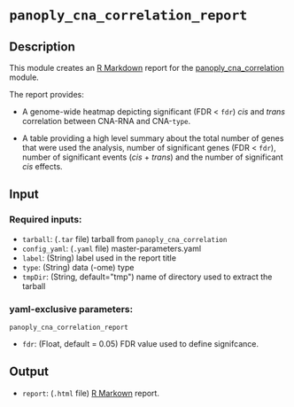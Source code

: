 # ```panoply_cna_correlation_report```

## Description

This module creates an [R Markdown](https://rmarkdown.rstudio.com/) report for the [panoply_cna_correlation](https://github.com/broadinstitute/PANOPLY/wiki/Analysis-Modules%3A-panoply_cna_correlation) module.

The report provides:

* A genome-wide heatmap depicting significant (FDR < `fdr`) _cis_ and _trans_ correlation between CNA-RNA and CNA-`type`.

* A table providing a high level summary about the total number of genes that were used the analysis, number of significant genes (FDR < `fdr`), number of significant events (_cis_ + _trans_) and the number of significant _cis_ effects. 

## Input

### Required inputs:

* ```tarball```: (`.tar` file) tarball from ```panoply_cna_correlation```
* ```config_yaml```: (`.yaml` file) master-parameters.yaml
* ```label```: (String) label used in the report title
* ```type```: (String) data (-ome) type
* ```tmpDir```: (String, default="tmp") name of directory used to extract the tarball


### yaml-exclusive parameters:

`panoply_cna_correlation_report`

* ```fdr```: (Float, default = 0.05) FDR value used to define signifcance.

## Output

* ```report```: (`.html` file) [R Markown](https://rmarkdown.rstudio.com/) report.
